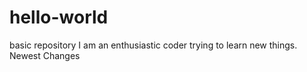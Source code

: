 # hello-world
basic repository
I am an enthusiastic coder trying to learn new things.
Newest Changes
